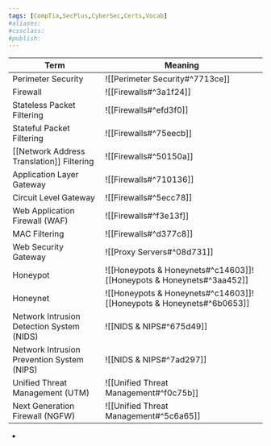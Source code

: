 ```yaml
---
tags: [CompTia,SecPlus,CyberSec,Certs,Vocab]
#aliases:
#cssclass:
#publish:
---
```


| Term                                       | Meaning                                                              |
| ------------------------------------------ | -------------------------------------------------------------------- |
| Perimeter Security                         | ![[Perimeter Security#^7713ce]]                                      |
| Firewall                                   | ![[Firewalls#^3a1f24]]                                               |
| Stateless Packet Filtering                 | ![[Firewalls#^efd3f0]]                                               |
| Stateful Packet Filtering                  | ![[Firewalls#^75eecb]]                                               |
| [[Network Address Translation]] Filtering  | ![[Firewalls#^50150a]]                                               |
| Application Layer Gateway                  | ![[Firewalls#^710136]]                                               |
| Circuit Level Gateway                      | ![[Firewalls#^5ecc78]]                                               |
| Web Application Firewall (WAF)             | ![[Firewalls#^f3e13f]]                                               |
| MAC Filtering                              | ![[Firewalls#^d377c8]]                                               |
| Web Security Gateway                       | ![[Proxy Servers#^08d731]]                                           |
| Honeypot                                   | ![[Honeypots & Honeynets#^c14603]]![[Honeypots & Honeynets#^3aa452]] |
| Honeynet                                   | ![[Honeypots & Honeynets#^c14603]]![[Honeypots & Honeynets#^6b0653]] |
| Network Intrusion Detection System (NIDS)  | ![[NIDS & NIPS#^675d49]]                                             |
| Network Intrusion Prevention System (NIPS) | ![[NIDS & NIPS#^7ad297]]                                             |
| Unified Threat Management (UTM)            | ![[Unified Threat Management#^f0c75b]]                               |
| Next Generation Firewall (NGFW)                   | ![[Unified Threat Management#^5c6a65]]                                                                     |


-